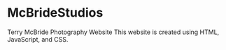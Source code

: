# McBrideStudios
Terry McBride Photography Website
This website is created using HTML, JavaScript, and CSS.
